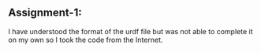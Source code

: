 ## Assignment-1:
I have understood the format of the urdf file but was not able to complete it on my own so I took the code from the Internet.
